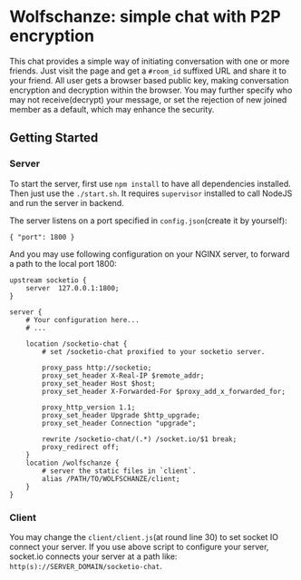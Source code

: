Wolfschanze: simple chat with P2P encryption
============================================

This chat provides a simple way of initiating conversation with one or more
friends. Just visit the page and get a `#room_id` suffixed URL and share it
to your friend. All user gets a browser based public key, making conversation
encryption and decryption within the browser. You may further specify who may
not receive(decrypt) your message, or set the rejection of new joined member
as a default, which may enhance the security.

Getting Started
---------------

### Server

To start the server, first use `npm install` to have all dependencies installed.
Then just use the `./start.sh`. It requires `supervisor` installed to call
NodeJS and run the server in backend.

The server listens on a port specified in `config.json`(create it by yourself):

    { "port": 1800 }

And you may use following configuration on your NGINX server, to forward a path to
the local port 1800:

    upstream socketio {
        server  127.0.0.1:1800;
    }

    server {
        # Your configuration here...
        # ...

        location /socketio-chat {
            # set /socketio-chat proxified to your socketio server.

    		proxy_pass http://socketio;
            proxy_set_header X-Real-IP $remote_addr;
            proxy_set_header Host $host;
            proxy_set_header X-Forwarded-For $proxy_add_x_forwarded_for;

            proxy_http_version 1.1;
            proxy_set_header Upgrade $http_upgrade;
            proxy_set_header Connection "upgrade";

            rewrite /socketio-chat/(.*) /socket.io/$1 break;
            proxy_redirect off;
    	}
    	location /wolfschanze {
            # server the static files in `client`.
    		alias /PATH/TO/WOLFSCHANZE/client;
    	}
    }

### Client

You may change the `client/client.js`(at round line 30) to set socket IO 
connect your server. If you use above script to configure your server, socket.io
connects your server at a path like: `http(s)://SERVER_DOMAIN/socketio-chat`.
